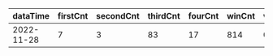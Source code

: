 |dataTime|firstCnt|secondCnt|thirdCnt|fourCnt|winCnt|vrate|wrate|
|-|-|-|-|-|-|-|-|
|2022-11-28|7|3|83|17|814|0%|0%|